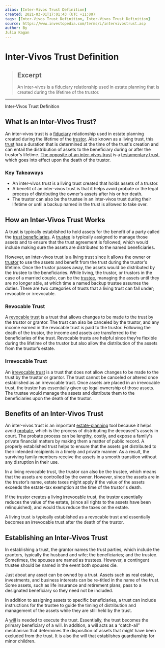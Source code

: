 ```yaml
---
alias: [Inter-Vivos Trust Definition]
created: 2021-03-01T17:01:43 (UTC +11:00)
tags: [Inter-Vivos Trust Definition, Inter-Vivos Trust Definition]
source: https://www.investopedia.com/terms/i/intervivostrust.asp
author: By
Julia Kagan
---
```


# Inter-Vivos Trust Definition

> ## Excerpt
> An inter-vivos is a fiduciary relationship used in estate planning that is created during the lifetime of the trustor.

---

Inter-Vivos Trust Definition
## What Is an Inter-Vivos Trust?

An inter-vivos trust is a [fiduciary](https://www.investopedia.com/terms/f/fiduciary.asp) relationship used in estate planning created during the lifetime of the [trustor](https://www.investopedia.com/terms/t/trustor.asp). Also known as a living trust, this [trust](https://www.investopedia.com/terms/t/trust.asp) has a duration that is determined at the time of the trust's creation and can entail the distribution of assets to the beneficiary during or after the trustor's lifetime. [The opposite of an inter-vivos trust](https://www.investopedia.com/ask/answers/062515/what-difference-between-intervivos-trust-and-testamentary-trust.asp) is a [testamentary trust](https://www.investopedia.com/terms/t/testamentarytrust.asp), which goes into effect upon the death of the trustor.

### Key Takeaways

-   An inter-vivos trust is a living trust created that holds assets of a trustor.
-   A benefit of an inter-vivos trust is that it helps avoid probate or the legal process of distributing the owner's assets after his or her death.
-   The trustor can also be the trustee in an inter-vivos trust during their lifetime or until a backup named in the trust is allowed to take over.

## How an Inter-Vivos Trust Works

A trust is typically established to hold assets for the benefit of a party called the [trust beneficiaries](https://www.investopedia.com/terms/b/beneficiary-of-trust.asp). A [trustee](https://www.investopedia.com/terms/t/trustee.asp) is typically assigned to manage those assets and to ensure that the trust agreement is followed, which would include making sure the assets are distributed to the named beneficiaries.

However, an inter-vivos trust is a living trust since it allows the owner or [trustor](https://www.investopedia.com/terms/t/trustor.asp) to use the assets and benefit from the trust during the trustor's lifetime. Once the trustor passes away, the assets would be distributed by the trustee to the beneficiaries. While living, the trustor, or trustors in the case of a married couple, can be the [trustee](https://www.investopedia.com/terms/t/trustee.asp), managing the assets until they are no longer able, at which time a named backup trustee assumes the duties. There are two categories of trusts that a living trust can fall under; revocable or irrevocable.

### Revocable Trust

A [revocable trust](https://www.investopedia.com/terms/r/revocabletrust.asp) is a trust that allows changes to be made to the trust by the trustor or grantor. The trust can also be canceled by the trustor, and any income earned in the revocable trust is paid to the trustor. Following the death of the trustor, the income and assets are transferred to the beneficiaries of the trust. Revocable trusts are helpful since they’re flexible during the lifetime of the trustor but also allow the distribution of the assets from the trustor’s estate.

### Irrevocable Trust

An [irrevocable trust](https://www.investopedia.com/terms/i/irrevocabletrust.asp) is a trust that does not allow changes to be made to the trust by the trustor or grantor. The trust cannot be canceled or altered once established as an irrevocable trust. Once assets are placed in an irrevocable trust, the trustor has essentially given up legal ownership of those assets. The trustee would manage the assets and distribute them to the beneficiaries upon the death of the trustor. 

## Benefits of an Inter-Vivos Trust

An inter-vivos trust is an important [estate-planning](https://www.investopedia.com/terms/e/estateplanning.asp) tool because it helps avoid [probate](https://www.investopedia.com/terms/p/probate.asp), which is the process of distributing the deceased's assets in court. The probate process can be lengthy, costly, and expose a family's private financial matters by making them a matter of public record. A properly established trust helps to ensure that the assets get distributed to their intended recipients in a timely and private manner. As a result, the surviving family members receive the assets in a smooth transition without any disruption in their use.

In a living revocable trust, the trustor can also be the trustee, which means that the assets are controlled by the owner. However, since the assets are in the trustor’s name, estate taxes might apply if the value of the assets exceeds the estate-tax exemption at the time of the trustor's death.

If the trustor creates a living irrevocable trust, the trustor essentially reduces the value of the estate, (since all rights to the assets have been relinquished), and would thus reduce the taxes on the estate.

A living trust is typically established as a revocable trust and essentially becomes an irrevocable trust after the death of the trustor.

## Establishing an Inter-Vivos Trust

In establishing a trust, the grantor names the trust parties, which include the grantors, typically the husband and wife; the beneficiaries; and the trustee. Sometimes, the spouses are named as trustees. However, a contingent trustee should be named in the event both spouses die.

Just about any asset can be owned by a trust. Assets such as real estate, investments, and business interests can be re-titled in the name of the trust. Some assets, such as life insurance and retirement plans, pass to a designated beneficiary so they need not be included.

In addition to assigning assets to specific beneficiaries, a trust can include instructions for the trustee to guide the timing of distribution and management of the assets while they are still held by the trust.

A [will](https://www.investopedia.com/best-online-will-makers-4843732) is needed to execute the trust. Essentially, the trust becomes the primary beneficiary of a will. In addition, a will acts as a “catch-all” mechanism that determines the disposition of assets that might have been excluded from the trust. It is also the will that establishes guardianship for minor children.
